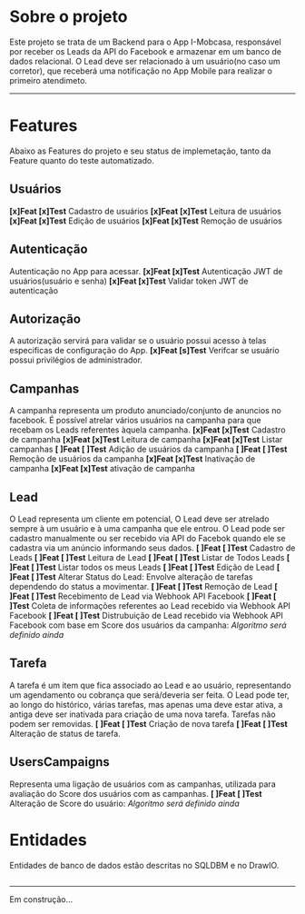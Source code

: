 # Sobre o projeto
Este projeto se trata de um Backend para o App I-Mobcasa, responsável por receber os Leads da API do Facebook e armazenar em um banco de dados relacional.
O Lead deve ser relacionado à um usuário(no caso um corretor), que receberá uma notificação no App Mobile para realizar o primeiro atendimeto.

***

# Features
Abaixo as Features do projeto e seu status de implemetação, tanto da Feature quanto do teste automatizado.

## Usuários
**[x]Feat [x]Test** Cadastro de usuários
**[x]Feat [x]Test** Leitura de usuários
**[x]Feat [x]Test** Edição de usuários
**[x]Feat [x]Test** Remoção de usuários

## Autenticação
Autenticação no App para acessar.
**[x]Feat [x]Test** Autenticação JWT de usuários(usuário e senha)
**[x]Feat [x]Test** Validar token JWT de autenticação

## Autorização
A autorização servirá para validar se o usuário possui acesso à telas especificas de configuração do App.
**[x]Feat [s]Test** Verifcar se usuário possui privilégios de administrador.

## Campanhas
A campanha representa um produto anunciado/conjunto de anuncios no facebook. É possível atrelar vários usuários na campanha para que recebam os Leads referentes àquela campanha.
**[x]Feat [x]Test** Cadastro de campanha
**[x]Feat [x]Test** Leitura de campanha
**[x]Feat [x]Test** Listar campanhas
**[ ]Feat [ ]Test** Adição de usuários da campanha
**[ ]Feat [ ]Test** Remoção de usuários da campanha
**[x]Feat [x]Test** Inativação de campanha
**[x]Feat [x]Test** ativação de campanha


## Lead
O Lead representa um cliente em potencial, O Lead deve ser atrelado sempre à um usuário e à uma campanha que ele entrou. O Lead pode ser cadastro manualmente ou ser recebido via API do Facebok quando ele se cadastra via um anúncio informando seus dados.
**[ ]Feat [ ]Test** Cadastro de Leads
**[ ]Feat [ ]Test** Leitura de Lead
**[ ]Feat [ ]Test** Listar de Todos Leads
**[ ]Feat [ ]Test** Listar todos os meus Leads
**[ ]Feat [ ]Test** Edição de Lead
**[ ]Feat [ ]Test** Alterar Status do Lead: Envolve alteração de tarefas dependendo do status a movimentar.
**[ ]Feat [ ]Test** Remoção de Lead
**[ ]Feat [ ]Test** Recebimento de Lead via Webhook API Facebook
**[ ]Feat [ ]Test** Coleta de informações referentes ao Lead recebido via Webhook API Facebook
**[ ]Feat [ ]Test** Distrubuição de Lead recebido via Webhook API Facebook com base em Score dos usuários da campanha: *Algoritmo será definido ainda*

## Tarefa
A tarefa é um item que fica associado ao Lead e ao usuário, representando um agendamento ou cobrança que será/deveria ser feita.
O Lead pode ter, ao longo do histórico, várias tarefas, mas apenas uma deve estar ativa, a antiga deve ser inativada para criação de uma nova tarefa. Tarefas não podem ser removidas.
**[ ]Feat [ ]Test** Criação de nova tarefa
**[ ]Feat [ ]Test** Alteração de status de tarefa.


## UsersCampaigns
Representa uma ligação de usuários com as campanhas, utilizada para avaliação do Score dos usuários com as campanhas.
**[ ]Feat [ ]Test** Alteração de Score do usuário: *Algoritmo será definido ainda*


# Entidades
Entidades de banco de dados estão descritas no SQLDBM e no DrawIO.

<img src="" />


***
Em construção...